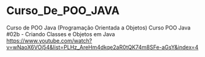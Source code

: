 # Curso_De_POO_JAVA
 Curso de POO Java (Programação Orientada a Objetos)
 Curso POO Java #02b - Criando Classes e Objetos em Java
 https://www.youtube.com/watch?v=wNaoX6VOj54&list=PLHz_AreHm4dkqe2aR0tQK74m8SFe-aGsY&index=4
